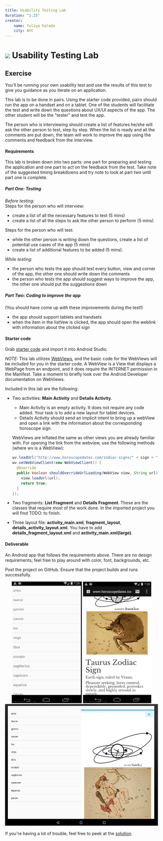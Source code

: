 ```yaml
---
title: Usability Testing Lab
duration: "1:25"
creator:
    name: Yuliya Kaleda
    city: NYC
---
```



# ![](https://ga-dash.s3.amazonaws.com/production/assets/logo-9f88ae6c9c3871690e33280fcf557f33.png) Usability Testing Lab

## Exercise  

You'll be running your own usability test and use the results of this test to give you guidance as you iterate on an application.

This lab is to be done in pairs. Using the starter code provided, pairs should run the app on a handset and on a tablet. One of the students will facilitate the test and write down the questions about UX/UI aspects of the app. The other student will be the "tester" and test the app.

The person who is interviewing should create a list of features he/she will ask the other person to test, step by step. When the list is ready and all the comments are put down, the team will work to improve the app using the comments and feedback from the interview.

#### Requirements

This lab is broken down into two parts: one part for preparing and testing the application and one part to act on the feedback from the test.  Take note of the suggested timing breakdowns and try note to look at part two until part one is complete.

##### Part One: Testing

*Before testing:*  
Steps for the person who will interview:
- create a list of all the necessary features to test (5 mins)
- create a list of all the steps to ask the other person to perform (5 mins)

Steps for the person who will test:
- while the other person is writing down the questions, create a list of potential use cases of the app (5 mins)
- create a list of additional features to be added (5 mins).

*While testing:*
- the person who tests the app should test every button, view and corner of the app, the other one should write down the comments
- the person who tests the app should suggest ways to improve the app, the other one should put the suggestions down


##### Part Two: Coding to improve the app

(You should have come up with these improvements during the test!)

- the app should support tablets and handsets
- when the item in the listVew is clicked, the app should open the weblink with information about the clicked sign

#### Starter code

Grab [starter code](starter-code/UsabilityTestingStarterCode) and import it into Android Studio.

*NOTE:* This lab utilizes [WebViews](https://developer.android.com/reference/android/webkit/WebView.html), and the basic code for the WebViews will be included for you in the starter code. A WebView is a View that displays a WebPage from an endpoint, and it does require the INTERNET permission in the Manifest. Take a moment to briefly look over the Android Developer documentation on WebViews.


Included in this lab are the following:

* Two activities: **Main Activity** and **Details Activity**.

	* Main Activity is an empty activity. It does not require any code added. Your task is to add a new layout for tablet devices.
	* Details Activity should send an implicit intent to bring up a webView and open a link with the information about the corresponding
	horoscope sign.

	WebViews are inflated the same as other views you are already familiar with. For opening the link from the webview, use the following methods (where wv is a WebView):

	```java
    wv.loadUrl("http://www.horoscopedates.com/zodiac-signs/" + sign + "/");
    wv.setWebViewClient(new WebViewClient() {
      @Override
      public boolean shouldOverrideUrlLoading(WebView view, String url) {
        view.loadUrl(url);
        return true;
      }
    });
    ```

* Two fragments: **List Fragment** and **Details Fragment**.
These are the classes that require most of the work done. In the imported project you will find TODO: to finish.

* Three layout file: **activity_main.xml**, **fragment_layout**, **details_activity_layout.xml**.
You have to add **details_fragment_layout.xml** and **activity_main.xml(large)**.

#### Deliverable

An Android app that follows the requirements above. There are no design requirements; feel free to play around with color, font, backgrounds, etc.

Post the project on GitHub. Ensure that the project builds and runs successfully.

<p align="center">
	<img src="screenshots/handset_main.png" height="400px" /> <img src="screenshots/handset_details.png" height="400px" /> <img src="screenshots/tablet.png" height="400px" />
</p>

If you're having a lot of trouble, feel free to peek at the [solution](solution-code).
